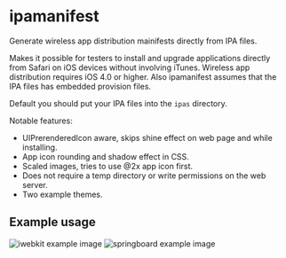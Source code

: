 ipamanifest
===========

Generate wireless app distribution mainifests directly from IPA files.

Makes it possible for testers to install and upgrade applications directly
from Safari on iOS devices without involving iTunes. Wireless app
distribution requires iOS 4.0 or higher. Also ipamanifest assumes that the IPA
files has embedded provision files.

Default you should put your IPA files into the `ipas` directory.

Notable features:

*   UIPrerenderedIcon aware, skips shine effect on web page and while installing.
*   App icon rounding and shadow effect in CSS.
*   Scaled images, tries to use @2x app icon first.
*   Does not require a temp directory or write permissions on the web server.
*   Two example themes.

Example usage
-------------

![iwebkit example image](/wader/ipamanifest/raw/master/iwebkitexample.png)
![springboard example image](/wader/ipamanifest/raw/master/springboardexample.png)

